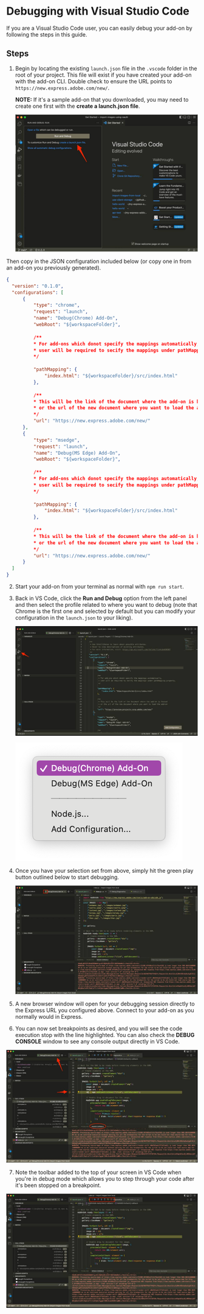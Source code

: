 # Debugging with Visual Studio Code

If you are a Visual Studio Code user, you can easily debug your add-on by following the steps in this guide.

## Steps

1. Begin by locating the existing `launch.json` file in the `.vscode` folder in the root of your project. This file will exist if you have created your add-on with the add-on CLI. Double check to ensure the URL points to `https://new.express.adobe.com/new/`.

   **NOTE:** If it's a sample add-on that you downloaded, you may need to create one first with the **create a launch.json file**.

   ![New launch.json file option](./img/new-launch-json.png)

 Then copy in the JSON configuration included below (or copy one in from an add-on you previously generated).

  ```json
  {        
    "version": "0.1.0",
    "configurations": [
        {
            "type": "chrome",
            "request": "launch",
            "name": "Debug(Chrome) Add-On",
            "webRoot": "${workspaceFolder}",

            /**
            * For add-ons which donot specify the mappings automatically,
            * user will be required to secify the mappings under pathMapping property.
            */

            "pathMapping": {
                "index.html": "${workspaceFolder}/src/index.html"
            },

            /**
            * This will be the link of the document where the add-on is hosted
            * or the url of the new document where you want to load the add-on
            */
            "url": "https://new.express.adobe.com/new/"
        },
        {
            "type": "msedge",
            "request": "launch",
            "name": "Debug(MS Edge) Add-On",
            "webRoot": "${workspaceFolder}",

            /**
            * For add-ons which donot specify the mappings automatically,
            * user will be required to secify the mappings under pathMapping property.
            */

            "pathMapping": {
                "index.html": "${workspaceFolder}/src/index.html"
            },

            /**
            * This will be the link of the document where the add-on is hosted
            * or the url of the new document where you want to load the add-on
            */
            "url": "https://new.express.adobe.com/new/"
        }
    ]
  }
  ```

2. Start your add-on from your terminal as normal with `npm run start`.

3. Back in VS Code, click the **Run and Debug** option from the left panel and then select the profile related to where you want to debug (note that Chrome is the first one and selected by default but you can modify your configuration in the `launch.json` to your liking).

    ![launch.json file](./img/vscode-debug-option.png)

    ![launch profiles](./img/launch-profiles.png)

4. Once you have your selection set from above, simply hit the green play button outlined below to start debugging.

    ![start debugging](./img/start-debug.png)

5. A new browser window will open for your debugging session directly to the Express URL you configured above. Connect to your add-on as you normally would in Express.

6. You can now set breakpoints as desired, and you will see the code execution stop with the line highlighted. You can also check the **DEBUG CONSOLE** window to see any console output directly in VS Code.

  ![debugging screenshot](./img/debugging.png)

7. Note the toolbar added to the top of your screen in VS Code when you're in debug mode which allows you to step through your code after it's been stopped on a breakpoint.

  ![debugging tools](./img/debugger-tool.png)
